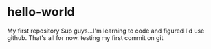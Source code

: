 # hello-world
My first repository
Sup guys...I'm learning to code and figured I'd use github.  That's all for now.
testing my first commit on git